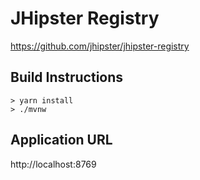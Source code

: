 # JHipster Registry

https://github.com/jhipster/jhipster-registry

## Build Instructions

```
> yarn install
> ./mvnw
```

## Application URL

http://localhost:8769

